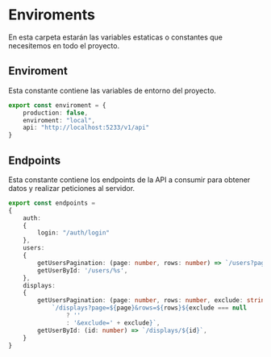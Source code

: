 # Enviroments

En esta carpeta estarán las variables estaticas o constantes que necesitemos en todo el proyecto.

## Enviroment

Esta constante contiene las variables de entorno del proyecto.

```ts
export const enviroment = {
    production: false,
    enviroment: "local",
    api: "http://localhost:5233/v1/api"
}
```

## Endpoints

Esta constante contiene los endpoints de la API a consumir para obtener datos y realizar peticiones al servidor.

```ts
export const endpoints =
{
    auth:
    {
        login: "/auth/login"
    },
    users:
    {
        getUsersPagination: (page: number, rows: number) => `/users?page=${page}&rows=${rows}`,
        getUserById: '/users/%s',
    },
    displays:
    {
        getUsersPagination: (page: number, rows: number, exclude: string | null) =>
            `/displays?page=${page}&rows=${rows}${exclude === null
                ? ''
                : '&exclude=' + exclude}`,
        getUserById: (id: number) => `/displays/${id}`,
    }
}
```
